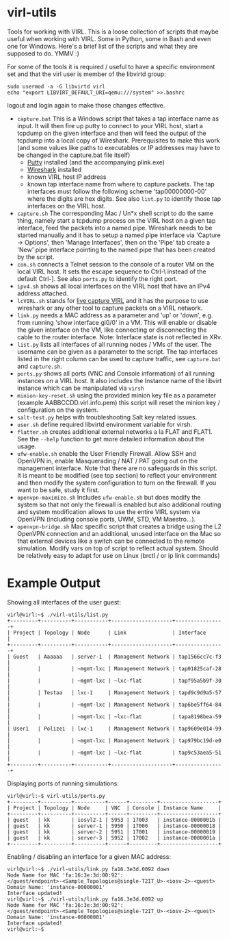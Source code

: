 virl-utils
==========

Tools for working with VIRL. This is a loose collection of scripts that maybe useful when working with VIRL. Some in Python, some in Bash and even one for Windows. Here's a brief list of the scripts and what they are supposed to do. YMMV :)

For some of the tools it is required / useful to have a specific environment set and that the virl user is member of the libvirtd group:

    sudo usermod -a -G libvirtd virl
    echo "export LIBVIRT_DEFAULT_URI=qemu:///system" >>.bashrc

logout and login again to make those changes effective.

*  ```capture.bat``` This is a Windows script that takes a tap interface name as input. It will then fire up putty to connect to your VIRL host, start a tcpdump on the given interface and then will feed the output of the tcpdump into a local copy of Wireshark. Prerequisites to make this work (and some values like paths to executables or IP addresses may have to be changed in the capture.bat file itself)
   * [Putty](http://www.chiark.greenend.org.uk/~sgtatham/putty/download.html "Putty download page") installed (and the accompanying plink.exe)
   * [Wireshark](https://www.wireshark.org/download.html "Wireshark download page") installed
   * known VIRL host IP address
   * known tap interface name from where to capture packets. The tap interfaces must follow the following scheme 'tap00000000-00' where the digits are hex digits. See also ```list.py``` to identify those tap interfaces on the VIRL host.
*   ```capture.sh``` The corresponding Mac / Un*x shell script to do the same thing, namely start a tcpdump process on the VIRL host on a given tap interface, feed the packets into a named pipe. Wireshark needs to be started manually and it has to setup a named pipe interface via 'Capture -> Options', then 'Manage Interfaces', then on the 'Pipe' tab create a 'New' pipe interface pointing to the named pipe that has been created by the script.
* ```con.sh``` connects a Telnet session to the console of a router VM on the local VIRL host. It sets the escape sequence to Ctrl-\ instead of the default Ctrl-]. See also ```ports.py``` to identify the right port.
* ```ipv4.sh``` shows all local interfaces on the VIRL host that have an IPv4 address attached.
* ```lcVIRL.sh``` stands for [live capture VIRL](https://github.com/gustavooferreira/lcVIRL) and it has the purpose to use wireshark or any other tool to capture packets on a VIRL network.
* ```link.py``` needs a MAC address as a parameter and 'up' or 'down', e.g. from running 'show interface gi0/0' in a VM. This will enable or disable the given interface on the VM, like connecting or disconnecting the cable to the router interface. Note: Interface state is not reflected in XRv. 
* ```list.py``` lists all interfaces of all running nodes / VMs of the user. The username can be given as a parameter to the script. The tap interfaces listed in the right column can be used to capture traffic, see ```capture.bat``` and ```capture.sh```.
* ```ports.py``` shows all ports (VNC and Console information) of all running instances on a VIRL host. It also includes the Instance name of the libvirt instance which can be manipulated via ```virsh```
* ```minion-key-reset.sh``` using the provided minion key file as a parameter (example AABBCCDD.virl.info.pem) this script will reset the minion key / configuration on the system. 
* ```salt-test.py``` helps with troubleshooting Salt key related issues.
* ```user.sh``` define required libvirtd environment variable for virsh.
* ```flatter.sh``` creates additional external networks a la FLAT and FLAT1. See the ```--help``` function to get more detailed information about the usage.
* ```ufw-enable.sh``` enable the User Friendly Firewall. Allow SSH and OpenVPN in, enable Masquerading / NAT / PAT going out on the management interface. Note that there are no safeguards in this script. It is meant to be modified (see top section) to reflect your environment and then modify the system configuration to turn on the firewall. If you want to be safe, study it first.
* ```openvpn-maximize.sh``` Includes ```ufw-enable.sh``` but does modify the system so that not only the firewall is enabled but also additional routing and system modification allows to use the entire VIRL system via OpenVPN (including console ports, UWM, STD, VM Maestro...).
* ```openvpn-bridge.sh``` Mac specific script that creates a bridge using the L2 OpenVPN connection and an additional, unused interface on the Mac so that external devices like a switch can be connected to the remote simulation. Modify vars on top of script to reflect actual system. Should be relatively easy to adapt for use on Linux (brctl / or ip link commands)

Example Output
======
Showing all interfaces of the user guest:

	virl@virl:~$ ./virl-utils/list.py 
	+---------+----------+-----------+--------------------+----------------+
	| Project | Topology | Node      | Link               | Interface      |
	+---------+----------+-----------+--------------------+----------------+
	| Guest   | Aaaaaa   | server-1  | Management Network | tap1566cc7c-f3 |
	|         |          | ~mgmt-lxc | Management Network | tap01825caf-28 |
	|         |          | ~mgmt-lxc | ~lxc-flat          | tapf95a5b9f-30 |
	|         | Testaa   | lxc-1     | Management Network | tapd9c9d9a5-57 |
	|         |          | ~mgmt-lxc | Management Network | tap6be5ff64-84 |
	|         |          | ~mgmt-lxc | ~lxc-flat          | tapa8198bea-59 |
	| User1   | Polizei  | lxc-1     | Management Network | tap9609e014-99 |
	|         |          | ~mgmt-lxc | Management Network | tap979bc19d-e0 |
	|         |          | ~mgmt-lxc | ~lxc-flat          | tap9c53aea5-51 |
	+---------+----------+-----------+--------------------+----------------+


Displaying ports of running simulations:

	virl@virl:~$ virl-utils/ports.py 
	+---------+----------+----------+------+---------+-------------------+
	| Project | Topology | Node     | VNC  | Console | Instance Name     |
	+---------+----------+----------+------+---------+-------------------+
	| guest   | kk       | iosvl2-1 | 5953 | 17003   | instance-0000001b |
	| guest   | kk       | server-1 | 5950 | 17000   | instance-00000018 |
	| guest   | kk       | server-2 | 5951 | 17001   | instance-00000019 |
	| guest   | kk       | server-3 | 5952 | 17002   | instance-0000001a |
	+---------+----------+----------+------+---------+-------------------+

Enabling / disabling an interface for a given MAC address:

	virl@virl:~$ ./virl-utils/link.py fa16.3e3d.0092 down
	Node Name for MAC 'fa:16:3e:3d:00:92': 
	</guest/endpoint>-<Sample_Topologies@single-T2IT_U>-<iosv-2>-<guest>
	Domain Name: 'instance-00000001'
	Interface updated!
	virl@virl:~$ ./virl-utils/link.py fa16.3e3d.0092 up
	Node Name for MAC 'fa:16:3e:3d:00:92': 
	</guest/endpoint>-<Sample_Topologies@single-T2IT_U>-<iosv-2>-<guest>
	Domain Name: 'instance-00000001'
	Interface updated!
	virl@virl:~$ 



